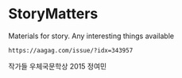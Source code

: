 # StoryMatters
Materials for story. Any interesting things available



    https://aagag.com/issue/?idx=343957
작가들
    우체국문학상 2015 정여민
